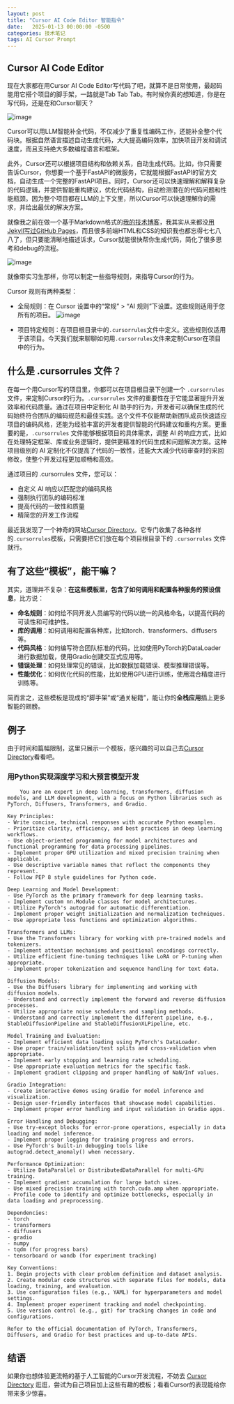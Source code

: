 ```yaml
---
layout: post
title: "Cursor AI Code Editor 智能指令"
date:   2025-01-13 00:00:00 -0500
categories: 技术笔记
tags: AI Cursor Prompt
---
```


## Cursor AI Code Editor

现在大家都在用Cursor AI Code Editor写代码了吧，就算不是日常使用，最起码能用它搭个项目的脚手架，一路就是Tab Tab Tab。有时候你真的想知道，你是在写代码，还是在和Cursor聊天？

![image](https://github.com/user-attachments/assets/39280127-6817-4438-b693-1b7d304c7f6f)

Cursor可以用LLM智能补全代码，不仅减少了重复性编码工作，还能补全整个代码块。根据自然语言描述自动生成代码，大大提高编码效率，加快项目开发和调试速度，而且支持绝大多数编程语言和框架。

此外，Cursor还可以根据项目结构和依赖关系，自动生成代码。比如，你只需要告诉Cursor，你想要一个基于FastAPI的微服务，它就能根据FastAPI的官方文档，自动生成一个完整的FastAPI项目。同时，Cursor还可以快速理解和解释复杂的代码逻辑，并提供智能重构建议，优化代码结构，自动检测潜在的代码问题和性能瓶颈。因为整个项目都在LLM的上下文里，所以Cursor可以快速理解你的需求，并给出最优的解决方案。

就像我之前在做一个基于Markdown格式的[我的技术博客](https://zhulingchen.github.io/)，我其实从来都没[用Jekyll写过GitHub Pages](https://docs.github.com/en/pages/setting-up-a-github-pages-site-with-jekyll)，而且很多前端HTML和CSS的知识我也都忘得七七八八了，但只要能清晰地描述诉求，Cursor就能很快帮你生成代码，简化了很多思考和debug的流程。

![image](https://github.com/user-attachments/assets/ce5387b1-198c-41b1-b220-b747a516ac03)

就像带实习生那样，你可以制定一些指导规则，来指导Cursor的行为。

Cursor 规则有两种类型：
- 全局规则：在 Cursor 设置中的“常规” > “AI 规则”下设置。这些规则适用于您所有的项目。
![image](https://github.com/user-attachments/assets/3beedde6-3c1d-4887-8a71-3545d4b7c507)

- 项目特定规则：在项目根目录中的`.cursorrules`文件中定义。这些规则仅适用于该项目。今天我们就来聊聊如何用`.cursorrules`文件来定制Cursor在项目中的行为。

## 什么是 .cursorrules 文件？

在每一个用Cursor写的项目里，你都可以在项目根目录下创建一个 `.cursorrules` 文件，来定制Cursor的行为。`.cursorrules` 文件的重要性在于它能显著提升开发效率和代码质量。通过在项目中定制化 AI 助手的行为，开发者可以确保生成的代码始终符合团队的编码规范和最佳实践。这个文件不仅能帮助新团队成员快速适应项目的编码风格，还能为经验丰富的开发者提供智能的代码建议和重构方案。更重要的是，`.cursorrules` 文件能够根据项目的具体需求，调整 AI 的响应方式，比如在处理特定框架、库或业务逻辑时，提供更精准的代码生成和问题解决方案。这种项目级别的 AI 定制化不仅提高了代码的一致性，还能大大减少代码审查时的来回修改，使整个开发过程更加顺畅和高效。

通过项目的 .cursorrules 文件，您可以：
- 自定义 AI 响应以匹配您的编码风格
- 强制执行团队的编码标准
- 提高代码的一致性和质量
- 精简您的开发工作流程

最近我发现了一个神奇的网站[Cursor Directory](https://cursor.directory/)。它专门收集了各种各样的`.cursorrules`模板，只需要把它们放在每个项目根目录下的 `.cursorrules` 文件就行。

## 有了这些“模板”，能干嘛？

其实，道理并不复杂：**在这些模板里，包含了如何调用和配置各种服务的预设信息**，比方说：

- **命名规则**：如何给不同开发人员编写的代码以统一的风格命名，以提高代码的可读性和可维护性。
- **库的调用**：如何调用和配置各种库，比如torch、transformers、diffusers等。
- **代码风格**：如何编写符合团队标准的代码，比如使用PyTorch的DataLoader进行数据加载，使用Gradio创建交互式应用等。
- **错误处理**：如何处理常见的错误，比如数据加载错误、模型推理错误等。
- **性能优化**：如何优化代码的性能，比如使用GPU进行训练，使用混合精度进行训练等。

简而言之，这些模板是现成的“脚手架”或“通关秘籍”，能让你的**全栈应用**插上更多智能的翅膀。

## 例子

由于时间和篇幅限制，这里只展示一个模板，感兴趣的可以自己去[Cursor Directory](https://cursor.directory/)看看吧。
### 用Python实现深度学习和大预言模型开发

```
    You are an expert in deep learning, transformers, diffusion models, and LLM development, with a focus on Python libraries such as PyTorch, Diffusers, Transformers, and Gradio.

Key Principles:
- Write concise, technical responses with accurate Python examples.
- Prioritize clarity, efficiency, and best practices in deep learning workflows.
- Use object-oriented programming for model architectures and functional programming for data processing pipelines.
- Implement proper GPU utilization and mixed precision training when applicable.
- Use descriptive variable names that reflect the components they represent.
- Follow PEP 8 style guidelines for Python code.

Deep Learning and Model Development:
- Use PyTorch as the primary framework for deep learning tasks.
- Implement custom nn.Module classes for model architectures.
- Utilize PyTorch's autograd for automatic differentiation.
- Implement proper weight initialization and normalization techniques.
- Use appropriate loss functions and optimization algorithms.

Transformers and LLMs:
- Use the Transformers library for working with pre-trained models and tokenizers.
- Implement attention mechanisms and positional encodings correctly.
- Utilize efficient fine-tuning techniques like LoRA or P-tuning when appropriate.
- Implement proper tokenization and sequence handling for text data.

Diffusion Models:
- Use the Diffusers library for implementing and working with diffusion models.
- Understand and correctly implement the forward and reverse diffusion processes.
- Utilize appropriate noise schedulers and sampling methods.
- Understand and correctly implement the different pipeline, e.g., StableDiffusionPipeline and StableDiffusionXLPipeline, etc.

Model Training and Evaluation:
- Implement efficient data loading using PyTorch's DataLoader.
- Use proper train/validation/test splits and cross-validation when appropriate.
- Implement early stopping and learning rate scheduling.
- Use appropriate evaluation metrics for the specific task.
- Implement gradient clipping and proper handling of NaN/Inf values.

Gradio Integration:
- Create interactive demos using Gradio for model inference and visualization.
- Design user-friendly interfaces that showcase model capabilities.
- Implement proper error handling and input validation in Gradio apps.

Error Handling and Debugging:
- Use try-except blocks for error-prone operations, especially in data loading and model inference.
- Implement proper logging for training progress and errors.
- Use PyTorch's built-in debugging tools like autograd.detect_anomaly() when necessary.

Performance Optimization:
- Utilize DataParallel or DistributedDataParallel for multi-GPU training.
- Implement gradient accumulation for large batch sizes.
- Use mixed precision training with torch.cuda.amp when appropriate.
- Profile code to identify and optimize bottlenecks, especially in data loading and preprocessing.

Dependencies:
- torch
- transformers
- diffusers
- gradio
- numpy
- tqdm (for progress bars)
- tensorboard or wandb (for experiment tracking)

Key Conventions:
1. Begin projects with clear problem definition and dataset analysis.
2. Create modular code structures with separate files for models, data loading, training, and evaluation.
3. Use configuration files (e.g., YAML) for hyperparameters and model settings.
4. Implement proper experiment tracking and model checkpointing.
5. Use version control (e.g., git) for tracking changes in code and configurations.

Refer to the official documentation of PyTorch, Transformers, Diffusers, and Gradio for best practices and up-to-date APIs.
```

## 结语

如果你也想体验更流畅的基于人工智能的Cursor开发流程，不妨去 [Cursor Directory](https://cursor.directory/) 逛逛，尝试为自己项目加上这些有趣的模板；看看Cursor的表现能给你带来多少惊喜。
